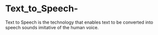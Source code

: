 # Text_to_Speech-
Text to Speech is the technology that enables text to be converted into speech sounds imitative of the human voice.
